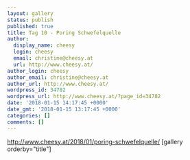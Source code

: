 ```yaml
---
layout: gallery
status: publish
published: true
title: Tag 10 - Poring Schwefelquelle
author:
  display_name: cheesy
  login: cheesy
  email: christine@cheesy.at
  url: http://www.cheesy.at/
author_login: cheesy
author_email: christine@cheesy.at
author_url: http://www.cheesy.at/
wordpress_id: 34782
wordpress_url: http://www.cheesy.at/?page_id=34782
date: '2018-01-15 14:17:45 +0000'
date_gmt: '2018-01-15 13:17:45 +0000'
categories: []
comments: []
---
```

http://www.cheesy.at/2018/01/poring-schwefelquelle/
[gallery orderby="title"]
